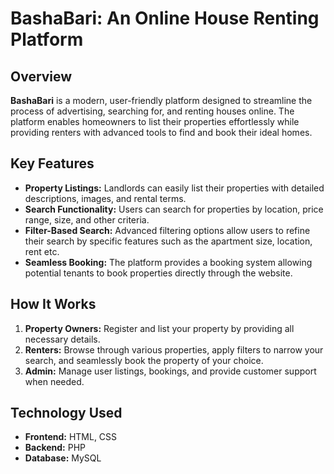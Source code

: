 # BashaBari: An Online House Renting Platform

## Overview
**BashaBari** is a modern, user-friendly platform designed to streamline the process of advertising, searching for, and renting houses online. The platform enables homeowners to list their properties effortlessly while providing renters with advanced tools to find and book their ideal homes.

## Key Features
- **Property Listings:** Landlords can easily list their properties with detailed descriptions, images, and rental terms.
- **Search Functionality:** Users can search for properties by location, price range, size, and other criteria.
- **Filter-Based Search:** Advanced filtering options allow users to refine their search by specific features such as the apartment size, location, rent etc.
- **Seamless Booking:** The platform provides a booking system allowing potential tenants to book properties directly through the website.
  

## How It Works
1. **Property Owners:** Register and list your property by providing all necessary details.
2. **Renters:** Browse through various properties, apply filters to narrow your search, and seamlessly book the property of your choice.
3. **Admin:** Manage user listings, bookings, and provide customer support when needed.

## Technology Used 
- **Frontend:** HTML, CSS
- **Backend:** PHP
- **Database:** MySQL

